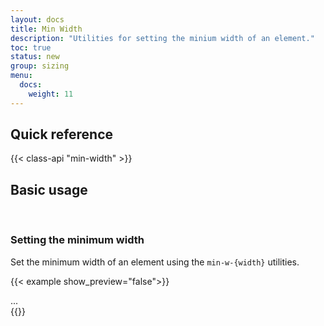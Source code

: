 ```yaml
---
layout: docs
title: Min Width
description: "Utilities for setting the minium width of an element."
toc: true
status: new
group: sizing
menu:
  docs:    
    weight: 11
---
```


## Quick reference 

{{< class-api "min-width" >}}

## Basic usage
​
### Setting the minimum width

Set the minimum width of an element using the `min-w-{width}` utilities.

{{< example show_preview="false">}}
<div class="min-w-full">
...
</div>
{{</ example >}}